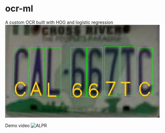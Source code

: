 # ocr-ml
A custom OCR built with HOG and logistic regression
![alt text](result.png)

Demo video ![ALPR](https://youtu.be/a_9utMqv2u4)
